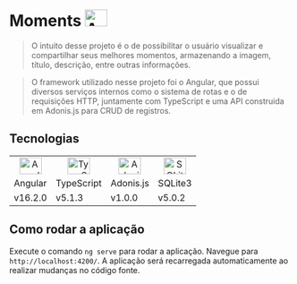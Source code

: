 # Moments <img height="30" width="40" src="https://cdn.jsdelivr.net/gh/devicons/devicon/icons/angularjs/angularjs-original.svg" alt="Angular" />

> O intuito desse projeto é o de possibilitar o usuário visualizar e compartilhar seus melhores momentos, armazenando a imagem, título, descrição, entre outras informações.  

> O framework utilizado nesse projeto foi o Angular, que possui diversos serviços internos como o sistema de rotas e o de requisições HTTP, juntamente com TypeScript e uma API construida em Adonis.js para CRUD de registros.

## Tecnologias

<table>
  <tr align="center">
    <td><img height="30" width="40" src="https://cdn.jsdelivr.net/gh/devicons/devicon/icons/angularjs/angularjs-original.svg" alt="Angular" /></td>
    <td><img height="30" width="40" src="https://cdn.jsdelivr.net/gh/devicons/devicon/icons/typescript/typescript-original.svg" alt="TypeScript" /></td>
    <td><img height="30" width="40" src="https://cdn.jsdelivr.net/gh/devicons/devicon/icons/adonisjs/adonisjs-original.svg" alt="Adonis" /></td>
    <td><img height="30" width="40" src="https://cdn.jsdelivr.net/gh/devicons/devicon/icons/sqlite/sqlite-original.svg" alt="SQLite" /></td>  
  </tr>
  
  <tr>
    <td>Angular</td>
    <td>TypeScript</td>
    <td>Adonis.js</td>
    <td>SQLite3</td>
  </tr> 
  
  <tr>
    <td>v16.2.0</td>
    <td>v5.1.3</td>
    <td>v1.0.0</td>
    <td>v5.0.2</td>
  </tr>
</table>

## Como rodar a aplicação

Execute o comando `ng serve` para rodar a aplicação. Navegue para `http://localhost:4200/`. A aplicação será recarregada automaticamente ao realizar mudanças no código fonte.
